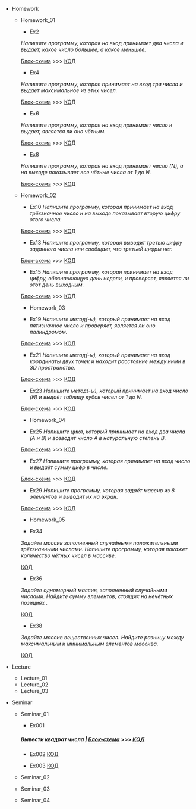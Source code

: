 - Homework
    - Homework_01
        - Ex2
        
       _Напишите программу, которая на вход принимает два числа и выдает, какое число большее, а какое меньшее._ 
        
        [Блок-схема](Homework/Homework_01/Ex2/diagramHW1_2.drawio.png) >>> [КОД](Homework/Homework_01/Ex2/Program.cs) 

        - Ex4
        
        _Напишите программу, которая принимает на вход три числа и выдает максимальное из этих чисел._  
        
        [Блок-схема](Homework/Homework_01/Ex4/diagramHW1_4.drawio.png) >>> [КОД](Homework/Homework_01/Ex4/Program.cs) 

        - Ex6

        _Напишите программу, которая на вход принимает число и выдает, является ли оно чётным._ 
        
         [Блок-схема](Homework/Homework_01/Ex6/diagramHW1_6.drawio.png) >>> [КОД](Homework/Homework_01/Ex6/Program.cs) 
        
        - Ex8

        _Напишите программу, которая на вход принимает число (N), а на выходе показывает все чётные числа от 1 до N._ 
        
         [Блок-схема](Homework/Homework_01/Ex8/diagramHW1_8.drawio.png) >>> [КОД](Homework/Homework_01/Ex8/Program.cs) 

    - Homework_02
        
        - Ex10
        _Напишите программу, которая принимает на вход трёхзначное число и на выходе показывает вторую цифру этого числа._ 
        
        [Блок-схема](Homework/Homework_02/Ex10/diagramHW2_10.drawio.png) >>> [КОД](Homework/Homework_02/Ex10/Program.cs) 

        - Ex13
        _Напишите программу, которая выводит третью цифру заданного числа или сообщает, что третьей цифры нет._ 
        
        [Блок-схема](Homework/Homework_02/Ex13/diagramHW2_13.drawio.png) >>> [КОД](Homework/Homework_02/Ex13/Program.cs) 

        - Ex15
        _Напишите программу, которая принимает на вход цифру, обозначающую день недели, и проверяет, является ли этот день выходным._ 
        
        [Блок-схема](Homework/Homework_02/Ex15/diagramHW2_15.drawio.png) >>> [КОД](Homework/Homework_02/Ex15/Program.cs) 
        
        - Homework_03
        
        - Ex19
        _Напишите метод(-ы), который принимает на вход пятизначное число и проверяет, является ли оно палиндромом._ 
        
        [Блок-схема](Homework/Homework_03/Ex19/diagramHW3_19.drawio.png) >>> [КОД](Homework/Homework_03/Ex19/Program.cs) 

        - Ex21
        _Напишите метод(-ы), который принимает на вход координаты двух точек и находит расстояние между ними в 3D пространстве._ 
        
        [Блок-схема](Homework/Homework_03/Ex21/diagramHW3_21.drawio.png) >>> [КОД](Homework/Homework_03/Ex21/Program.cs) 

        - Ex23
        _Напишите метод(-ы), который принимает на вход число (N) и выдаёт таблицу кубов чисел от 1 до N._ 
        
        [Блок-схема](Homework/Homework_03/Ex23/diagramHW3_23.drawio.png) >>> [КОД](Homework/Homework_03/Ex23/Program.cs) 

        - Homework_04
        
        - Ex25
        _Напишите цикл, который принимает на вход два числа (A и B) и возводит число A в натуральную степень B._ 
        
        [Блок-схема](Homework/Homework_04/Ex25/diagramHW4_25.drawio.png) >>> [КОД](Homework/Homework_04/Ex25/Program.cs) 

        - Ex27
        _Напишите программу, которая принимает на вход число и выдаёт сумму цифр в числе._ 
        
        [Блок-схема](Homework/Homework_04/Ex27/diagramHW4_27.drawio.png) >>> [КОД](Homework/Homework_04/Ex27/Program.cs) 

        - Ex29
        _Напишите программу, которая задаёт массив из 8 элементов и выводит их на экран._ 
        
        [Блок-схема](Homework/Homework_04/Ex29/diagramHW4_29.drawio.png) >>> [КОД](Homework/Homework_04/Ex29/Program.cs) 

        - Homework_05
        
        - Ex34
        
       _Задайте массив заполненный случайными положительными трёхзначными числами. 
            Напишите программу, которая покажет количество чётных чисел в массиве._ 
        
         [КОД](Homework/Homework_06/Ex34/Program.cs) 

        - Ex36
        
        _Задайте одномерный массив, заполненный случайными числами. Найдите сумму элементов, стоящих на нечётных позициях
._  
        
         [КОД](Homework/Homework_05/Ex36/Program.cs) 

        - Ex38

        _Задайте массив вещественных чисел. 
        Найдите разницу между максимальным и минимальным элементов массива._ 
        
         [КОД](Homework/Homework_05/Ex38/Program.cs) 
        

- Lecture
    - Lecture_01
    - Lecture_02
    - Lecture_03
- Seminar
    - Seminar_01
        
        - Ex001 
        ##### Вывести квадрат числа | [Блок-схема](Seminar/Seminar_01/Ex001/diagram.drawio.png) >>> [КОД](Seminar/Seminar_01/Ex001/Program.cs) 

        
        - Ex002 [КОД](Seminar/Seminar_01/Ex002/Program.cs)
        
        - Ex003 [КОД](Seminar/Seminar_01/Ex003/Program.cs)
    - Seminar_02
    - Seminar_03
    - Seminar_04